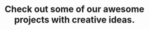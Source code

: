 ---
layout: projects/masonry
title: Check out some of our awesome projects with creative ideas.
permalink: /projects-masonry/
pagination:
  enabled: true
  collection: projects
  per_page: 4
  sort_field: 'date'
  sort_reverse: true
  trail:
    before: 2
    after: 2
filters:
  - Photography
  - Branding
  - Design
  - Packaging
---